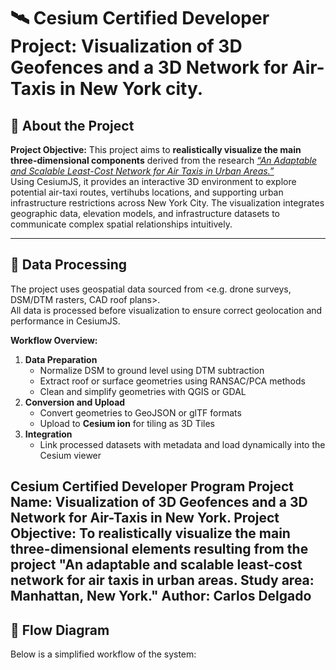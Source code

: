 # 🛰 Cesium Certified Developer Project: Visualization of 3D Geofences and a 3D Network for Air-Taxis in New York city.

## 📘 About the Project
**Project Objective:** 
This project aims to **realistically visualize the main three-dimensional components** derived from the research [*“An Adaptable and Scalable Least-Cost Network for Air Taxis in Urban Areas.”*](https://www.researchgate.net/publication/341173954_An_adaptable_and_scalable_least-cost_network_for_air-taxis_in_urban_areas_Study_area_Manhattan_New_York)  
Using CesiumJS, it provides an interactive 3D environment to explore potential air-taxi routes, vertihubs locations, and supporting urban infrastructure restrictions across New York City. The visualization integrates geographic data, elevation models, and infrastructure datasets to communicate complex spatial relationships intuitively.

---

## 🧩 Data Processing
The project uses geospatial data sourced from <e.g. drone surveys, DSM/DTM rasters, CAD roof plans>.  
All data is processed before visualization to ensure correct geolocation and performance in CesiumJS.

**Workflow Overview:**
1. **Data Preparation**
   - Normalize DSM to ground level using DTM subtraction  
   - Extract roof or surface geometries using RANSAC/PCA methods  
   - Clean and simplify geometries with QGIS or GDAL  
2. **Conversion and Upload**
   - Convert geometries to GeoJSON or glTF formats  
   - Upload to **Cesium ion** for tiling as 3D Tiles  
3. **Integration**
   - Link processed datasets with metadata and load dynamically into the Cesium viewer  

Cesium Certified Developer Program
Project Name: Visualization of 3D Geofences and a 3D Network for Air-Taxis in New York.
Project Objective: To realistically visualize the main three-dimensional elements resulting from the project "An adaptable and scalable least-cost network for air taxis in urban areas. Study area: Manhattan, New York."
Author: Carlos Delgado
---

## 🔁 Flow Diagram
Below is a simplified workflow of the system:


